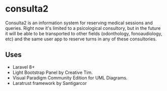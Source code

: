 # consulta2
Consulta2 is an information system for reserving medical sessions and queries. Right now it's limited to a psicological consultory, but in the future it will be able to be transported to other fields (odonthology, fonoaudiology, etc) and the same user app to reserve turns in any of these consultories.

## Uses
* Laravel 8+
* Light Bootstrap Panel by Creative Tim.
* Visual Paradigm Community Edition for UML Diagrams.
* Laratrust framework by Santigarcor
